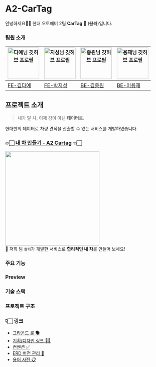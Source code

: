 # A2-CarTag

안녕하세요🙌🏻 현대 오토에버 2팀 **CarTag** 🚙 (~~칼퇴~~)입니다.

### 팀원 소개

| <img src="https://avatars.githubusercontent.com/u/63107805?s=400&u=a6d46e70c79e2efbe7baf3c1f41eea4196306a63&v=4" width="100px" alt="다예님 깃허브 프로필"> | <img src="https://avatars.githubusercontent.com/u/77661228?v=4" width="100px" alt="지성님 깃허브 프로필"> | <img src="https://avatars.githubusercontent.com/u/43626362?v=4" width="100px" alt="종원님 깃허브 프로필"> | <img src="https://item.kakaocdn.net/do/93f6fdee16edbf3cb096127b68c495bdce9463e040a07a9462a54df43e1d73f1" width="100px" alt="용재님 깃허브 프로필"> |
| ---------------------------------------------------------------------------------------------------------------------------------------------------------- | --------------------------------------------------------------------------------------------------------- | --------------------------------------------------------------------------------------------------------- | -------------------------------------------------------------------------------------------------------------------------------------------------- |
| [FE-김다예](https://github.com/kimdaye77)                                                                                                                  | [FE-박지성](https://github.com/jijiseong)                                                                 | [BE-김종원](https://github.com/tank3a)                                                                    | [BE-이용재](https://github.com/dydwo0740)                                                                                                          |

## 프로젝트 소개

> 내가 탈 차, 이제 감이 아닌 **데이터**로.

현대만의 데이터로 차량 견적을 산출할 수 있는 서비스를 개발하였습니다.<br>

### 👉🏻 [내 차 만들기 - A2 Cartag](http://www.a2cartag.com/) 👈🏻

<img width="300px" src="https://github.com/softeerbootcamp-2nd/A2-CarTag/assets/63107805/39cd4f27-e1d3-462f-b719-33c44078b1fc"/><br>
🐜 저희 팀 `칼퇴`가 개발한 서비스로 **합리적인 내 차**를 만들어 보세요!

### 주요 기능

### Preview

### 기술 스택

### 프로젝트 구조

### 👇🏻 링크

- [그라운드 룰 🗣️](https://github.com/softeerbootcamp-2nd/A2-CarTag/wiki/%EA%B7%B8%EB%9D%BC%EC%9A%B4%EB%93%9C-%EB%A3%B0)
- [기획/디자인 링크 👩‍🎨](https://www.figma.com/file/UPMMnkNQegdhJXFuZqQqph/Car-ta-log_Hand-off?type=design&node-id=1-6&mode=design&t=sBmZzwne4kOQ0Cub-0)
- [컨벤션 ✅](https://github.com/softeerbootcamp-2nd/A2-CarTag/wiki/Convention)
- [ERD 버전 관리 📜](https://github.com/softeerbootcamp-2nd/A2-CarTag/wiki/ERD)
- [용어 사전 📋](https://github.com/softeerbootcamp-2nd/A2-CarTag/wiki/%EC%9A%A9%EC%96%B4%EC%82%AC%EC%A0%84)
